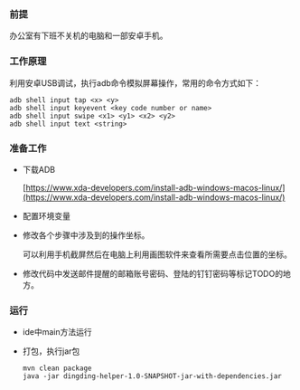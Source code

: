 ### 前提

办公室有下班不关机的电脑和一部安卓手机。

### 工作原理

利用安卓USB调试，执行adb命令模拟屏幕操作，常用的命令方式如下：

```
adb shell input tap <x> <y>
adb shell input keyevent <key code number or name>
adb shell input swipe <x1> <y1> <x2> <y2>
adb shell input text <string>
```

### 准备工作

- 下载ADB

  [https://www.xda-developers.com/install-adb-windows-macos-linux/](https://www.xda-developers.com/install-adb-windows-macos-linux/)

- 配置环境变量

- 修改各个步骤中涉及到的操作坐标。

  可以利用手机截屏然后在电脑上利用画图软件来查看所需要点击位置的坐标。

- 修改代码中发送邮件提醒的邮箱账号密码、登陆的钉钉密码等标记TODO的地方。

### 运行

- ide中main方法运行

- 打包，执行jar包

  ```
  mvn clean package
  java -jar dingding-helper-1.0-SNAPSHOT-jar-with-dependencies.jar
  ```